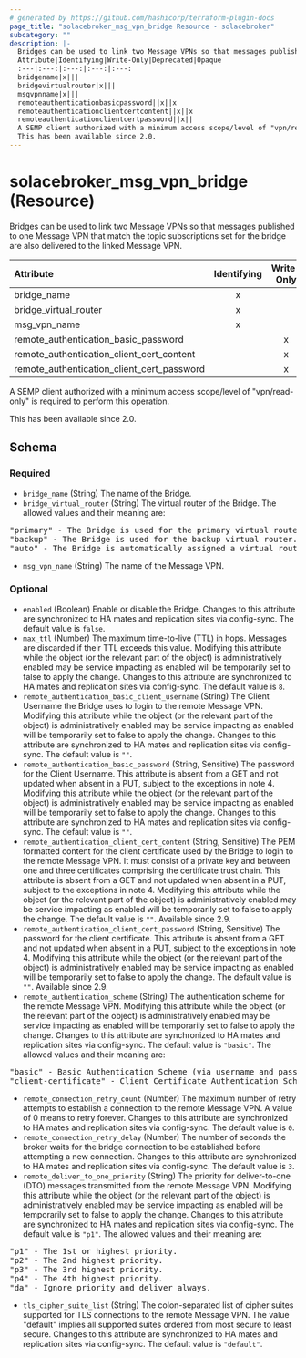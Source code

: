 ```yaml
---
# generated by https://github.com/hashicorp/terraform-plugin-docs
page_title: "solacebroker_msg_vpn_bridge Resource - solacebroker"
subcategory: ""
description: |-
  Bridges can be used to link two Message VPNs so that messages published to one Message VPN that match the topic subscriptions set for the bridge are also delivered to the linked Message VPN.
  Attribute|Identifying|Write-Only|Deprecated|Opaque
  :---|:---:|:---:|:---:|:---:
  bridgename|x|||
  bridgevirtualrouter|x|||
  msgvpnname|x|||
  remoteauthenticationbasicpassword||x||x
  remoteauthenticationclientcertcontent||x||x
  remoteauthenticationclientcertpassword||x||
  A SEMP client authorized with a minimum access scope/level of "vpn/read-only" is required to perform this operation.
  This has been available since 2.0.
---
```


# solacebroker_msg_vpn_bridge (Resource)

Bridges can be used to link two Message VPNs so that messages published to one Message VPN that match the topic subscriptions set for the bridge are also delivered to the linked Message VPN.


Attribute|Identifying|Write-Only|Deprecated|Opaque
:---|:---:|:---:|:---:|:---:
bridge_name|x|||
bridge_virtual_router|x|||
msg_vpn_name|x|||
remote_authentication_basic_password||x||x
remote_authentication_client_cert_content||x||x
remote_authentication_client_cert_password||x||



A SEMP client authorized with a minimum access scope/level of "vpn/read-only" is required to perform this operation.

This has been available since 2.0.



<!-- schema generated by tfplugindocs -->
## Schema

### Required

- `bridge_name` (String) The name of the Bridge.
- `bridge_virtual_router` (String) The virtual router of the Bridge. The allowed values and their meaning are:

<pre>
"primary" - The Bridge is used for the primary virtual router.
"backup" - The Bridge is used for the backup virtual router.
"auto" - The Bridge is automatically assigned a virtual router at creation, depending on the broker's active-standby role.
</pre>
- `msg_vpn_name` (String) The name of the Message VPN.

### Optional

- `enabled` (Boolean) Enable or disable the Bridge. Changes to this attribute are synchronized to HA mates and replication sites via config-sync. The default value is `false`.
- `max_ttl` (Number) The maximum time-to-live (TTL) in hops. Messages are discarded if their TTL exceeds this value. Modifying this attribute while the object (or the relevant part of the object) is administratively enabled may be service impacting as enabled will be temporarily set to false to apply the change. Changes to this attribute are synchronized to HA mates and replication sites via config-sync. The default value is `8`.
- `remote_authentication_basic_client_username` (String) The Client Username the Bridge uses to login to the remote Message VPN. Modifying this attribute while the object (or the relevant part of the object) is administratively enabled may be service impacting as enabled will be temporarily set to false to apply the change. Changes to this attribute are synchronized to HA mates and replication sites via config-sync. The default value is `""`.
- `remote_authentication_basic_password` (String, Sensitive) The password for the Client Username. This attribute is absent from a GET and not updated when absent in a PUT, subject to the exceptions in note 4. Modifying this attribute while the object (or the relevant part of the object) is administratively enabled may be service impacting as enabled will be temporarily set to false to apply the change. Changes to this attribute are synchronized to HA mates and replication sites via config-sync. The default value is `""`.
- `remote_authentication_client_cert_content` (String, Sensitive) The PEM formatted content for the client certificate used by the Bridge to login to the remote Message VPN. It must consist of a private key and between one and three certificates comprising the certificate trust chain. This attribute is absent from a GET and not updated when absent in a PUT, subject to the exceptions in note 4. Modifying this attribute while the object (or the relevant part of the object) is administratively enabled may be service impacting as enabled will be temporarily set to false to apply the change. The default value is `""`. Available since 2.9.
- `remote_authentication_client_cert_password` (String, Sensitive) The password for the client certificate. This attribute is absent from a GET and not updated when absent in a PUT, subject to the exceptions in note 4. Modifying this attribute while the object (or the relevant part of the object) is administratively enabled may be service impacting as enabled will be temporarily set to false to apply the change. The default value is `""`. Available since 2.9.
- `remote_authentication_scheme` (String) The authentication scheme for the remote Message VPN. Modifying this attribute while the object (or the relevant part of the object) is administratively enabled may be service impacting as enabled will be temporarily set to false to apply the change. Changes to this attribute are synchronized to HA mates and replication sites via config-sync. The default value is `"basic"`. The allowed values and their meaning are:

<pre>
"basic" - Basic Authentication Scheme (via username and password).
"client-certificate" - Client Certificate Authentication Scheme (via certificate file or content).
</pre>
- `remote_connection_retry_count` (Number) The maximum number of retry attempts to establish a connection to the remote Message VPN. A value of 0 means to retry forever. Changes to this attribute are synchronized to HA mates and replication sites via config-sync. The default value is `0`.
- `remote_connection_retry_delay` (Number) The number of seconds the broker waits for the bridge connection to be established before attempting a new connection. Changes to this attribute are synchronized to HA mates and replication sites via config-sync. The default value is `3`.
- `remote_deliver_to_one_priority` (String) The priority for deliver-to-one (DTO) messages transmitted from the remote Message VPN. Modifying this attribute while the object (or the relevant part of the object) is administratively enabled may be service impacting as enabled will be temporarily set to false to apply the change. Changes to this attribute are synchronized to HA mates and replication sites via config-sync. The default value is `"p1"`. The allowed values and their meaning are:

<pre>
"p1" - The 1st or highest priority.
"p2" - The 2nd highest priority.
"p3" - The 3rd highest priority.
"p4" - The 4th highest priority.
"da" - Ignore priority and deliver always.
</pre>
- `tls_cipher_suite_list` (String) The colon-separated list of cipher suites supported for TLS connections to the remote Message VPN. The value "default" implies all supported suites ordered from most secure to least secure. Changes to this attribute are synchronized to HA mates and replication sites via config-sync. The default value is `"default"`.
